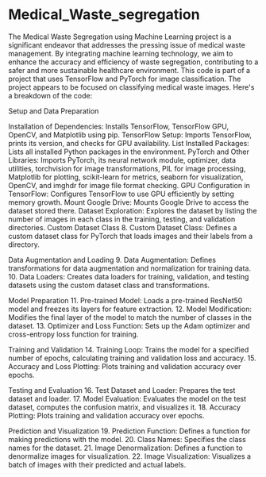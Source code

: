 # Medical_Waste_segregation
 The Medical Waste Segregation using Machine Learning project is a significant endeavor that addresses the pressing issue of medical waste management. By integrating machine learning technology, we aim to enhance the accuracy and efficiency of waste segregation, contributing to a safer and more sustainable healthcare environment. This code is part of a project that uses TensorFlow and PyTorch for image classification. The project appears to be focused on classifying medical waste images. Here's a breakdown of the code:

Setup and Data Preparation

Installation of Dependencies: Installs TensorFlow, TensorFlow GPU, OpenCV, and Matplotlib using pip.
TensorFlow Setup: Imports TensorFlow, prints its version, and checks for GPU availability.
List Installed Packages: Lists all installed Python packages in the environment.
PyTorch and Other Libraries: Imports PyTorch, its neural network module, optimizer, data utilities, torchvision for image transformations, PIL for image processing, Matplotlib for plotting, scikit-learn for metrics, seaborn for visualization, OpenCV, and imghdr for image file format checking.
GPU Configuration in TensorFlow: Configures TensorFlow to use GPU efficiently by setting memory growth.
Mount Google Drive: Mounts Google Drive to access the dataset stored there.
Dataset Exploration: Explores the dataset by listing the number of images in each class in the training, testing, and validation directories.
Custom Dataset Class 8. Custom Dataset Class: Defines a custom dataset class for PyTorch that loads images and their labels from a directory.

Data Augmentation and Loading 9. Data Augmentation: Defines transformations for data augmentation and normalization for training data. 10. Data Loaders: Creates data loaders for training, validation, and testing datasets using the custom dataset class and transformations.

Model Preparation 11. Pre-trained Model: Loads a pre-trained ResNet50 model and freezes its layers for feature extraction. 12. Model Modification: Modifies the final layer of the model to match the number of classes in the dataset. 13. Optimizer and Loss Function: Sets up the Adam optimizer and cross-entropy loss function for training.

Training and Validation 14. Training Loop: Trains the model for a specified number of epochs, calculating training and validation loss and accuracy. 15. Accuracy and Loss Plotting: Plots training and validation accuracy over epochs.

Testing and Evaluation 16. Test Dataset and Loader: Prepares the test dataset and loader. 17. Model Evaluation: Evaluates the model on the test dataset, computes the confusion matrix, and visualizes it. 18. Accuracy Plotting: Plots training and validation accuracy over epochs.

Prediction and Visualization 19. Prediction Function: Defines a function for making predictions with the model. 20. Class Names: Specifies the class names for the dataset. 21. Image Denormalization: Defines a function to denormalize images for visualization. 22. Image Visualization: Visualizes a batch of images with their predicted and actual labels.
